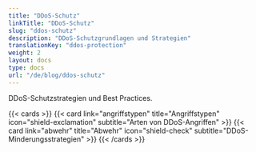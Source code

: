 ```yaml
---
title: "DDoS-Schutz"
linkTitle: "DDoS-Schutz"
slug: "ddos-schutz"
description: "DDoS-Schutzgrundlagen und Strategien"
translationKey: "ddos-protection"
weight: 2
layout: docs
type: docs
url: "/de/blog/ddos-schutz"
---
```


DDoS-Schutzstrategien und Best Practices.

{{< cards >}}
  {{< card link="angriffstypen" title="Angriffstypen" icon="shield-exclamation" subtitle="Arten von DDoS-Angriffen" >}}
  {{< card link="abwehr" title="Abwehr" icon="shield-check" subtitle="DDoS-Minderungsstrategien" >}}
{{< /cards >}} 